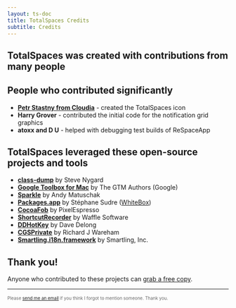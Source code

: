 ```yaml
---
layout: ts-doc
title: TotalSpaces Credits
subtitle: Credits
---
```


## __TotalSpaces was created with contributions from many people__

## People who contributed significantly

* **[Petr Stastny from Cloudia](http://raist.cz)** - created the TotalSpaces icon
* **Harry Grover** - contributed the initial code for the notification grid graphics
* **atoxx and D U** - helped with debugging test builds of ReSpaceApp

## TotalSpaces leveraged these open-source projects and tools

* <a href="http://www.codethecode.com/projects/class-dump">**class-dump**</a> by Steve Nygard
* <a href="http://code.google.com/p/google-toolbox-for-mac">**Google Toolbox for Mac**</a> by The GTM Authors (Google)
* <a href="http://sparkle.andymatuschak.org">**Sparkle**</a> by Andy Matuschak
* <a href="http://s.sudre.free.fr/Software/Packages.html">**Packages.app**</a> by Stéphane Sudre (<a href="http://s.sudre.free.fr">WhiteBox</a>)
* <a href="http://github.com/glebd/cocoafob">**CocoaFob**</a> by PixelEspresso
* <a href="http://wafflesoftware.net/shortcut">**ShortcutRecorder**</a> by Waffle Software
* <a href="https://github.com/davedelong/DDHotKey">**DDHotKey**</a> by Dave Delong
* <a href="https://gist.github.com/rjw57/5495406">**CGSPrivate**</a> by Richard J Wareham
* <a href="https://github.com/Smartling/ios-i18n">**Smartling.i18n.framework**</a> by Smartling, Inc.

## Thank you!

Anyone who contributed to these projects can [grab a free copy](http://totalspaces.binaryage.com/free-licenses).

---

<div style="color: #666; font-size: 10px">Please <a href="mailto:stephen@binaryage.com">send me an email</a> if you think I forgot to mention someone. Thank you.</div>